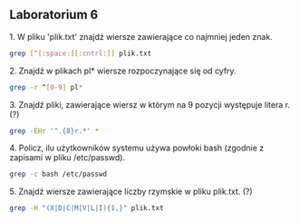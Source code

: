 ## Laboratorium 6

1\. W pliku 'plik.txt' znajdź wiersze zawierające co najmniej jeden znak.

```sh
grep [^[:space:][:cntrl:]] plik.txt
```

2\. Znajdź w plikach pl* wiersze rozpoczynające się od cyfry.

```sh
grep -r ^[0-9] pl*
```

3\. Znajdź pliki, zawierające wiersz w którym na 9 pozycji występuje litera r. (?)

```sh
grep -EHr '^.{8}r.*' *
```

4\. Policz, ilu użytkowników systemu używa powłoki bash (zgodnie z zapisami w pliku /etc/passwd).

```sh
grep -c bash /etc/passwd
```

5\. Znajdź wiersze zawierające liczby rzymskie w pliku plik.txt. (?)

```sh
grep -H "(X|D|C|M|V|L|I){1,}" plik.txt
```
